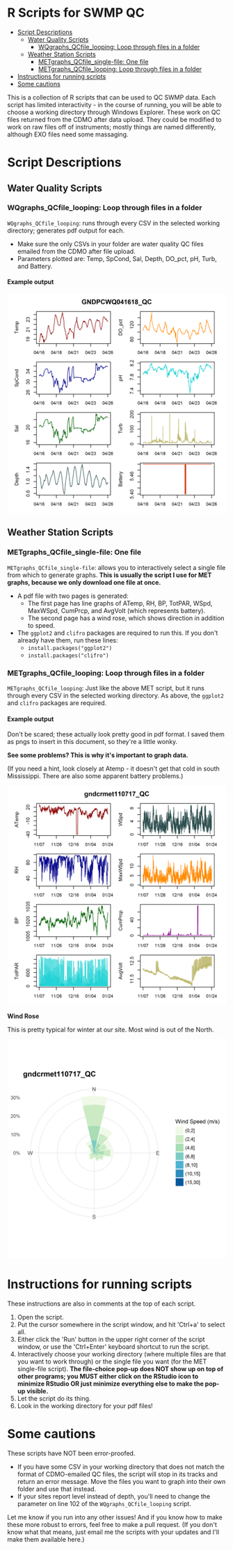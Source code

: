 R Scripts for SWMP QC
================

-   [Script Descriptions](#script-descriptions)
    -   [Water Quality Scripts](#water-quality-scripts)
        -   [WQgraphs\_QCfile\_looping: Loop through files in a folder](#wqgraphs_qcfile_looping-loop-through-files-in-a-folder)
    -   [Weather Station Scripts](#weather-station-scripts)
        -   [METgraphs\_QCfile\_single-file: One file](#metgraphs_qcfile_single-file-one-file)
        -   [METgraphs\_QCfile\_looping: Loop through files in a folder](#metgraphs_qcfile_looping-loop-through-files-in-a-folder)
-   [Instructions for running scripts](#instructions-for-running-scripts)
-   [Some cautions](#some-cautions)

This is a collection of R scripts that can be used to QC SWMP data. Each script has limited interactivity - in the course of running, you will be able to choose a working directory through Windows Explorer. These work on QC files returned from the CDMO after data upload. They could be modified to work on raw files off of instruments; mostly things are named differently, although EXO files need some massaging.

Script Descriptions
===================

Water Quality Scripts
---------------------

### WQgraphs\_QCfile\_looping: Loop through files in a folder

`WQgraphs_QCfile_looping`: runs through every CSV in the selected working directory; generates pdf output for each.

-   Make sure the only CSVs in your folder are water quality QC files emailed from the CDMO after file upload.
-   Parameters plotted are: Temp, SpCond, Sal, Depth, DO\_pct, pH, Turb, and Battery.

#### Example output

![](readme_images/GNDPCWQ041618_QC.png)

Weather Station Scripts
-----------------------

### METgraphs\_QCfile\_single-file: One file

`METgraphs_QCfile_single-file`: allows you to interactively select a single file from which to generate graphs. **This is usually the script I use for MET graphs, because we only download one file at once.**

-   A pdf file with two pages is generated:
    -   The first page has line graphs of ATemp, RH, BP, TotPAR, WSpd, MaxWSpd, CumPrcp, and AvgVolt (which represents battery).
    -   The second page has a wind rose, which shows direction in addition to speed.
-   The `ggplot2` and `clifro` packages are required to run this. If you don't already have them, run these lines:
    -   `install.packages("ggplot2")`
    -   `install.packages("clifro")`

### METgraphs\_QCfile\_looping: Loop through files in a folder

`METgraphs_QCfile_looping`: Just like the above MET script, but it runs through every CSV in the selected working directory. As above, the `ggplot2` and `clifro` packages are required.

#### Example output

Don't be scared; these actually look pretty good in pdf format. I saved them as pngs to insert in this document, so they're a little wonky.

**See some problems? This is why it's important to graph data.**

(If you need a hint, look closely at Atemp - it doesn't get that cold in south Mississippi. There are also some apparent battery problems.)

![See some problems? This is why we graph the data.](readme_images/gndcrmet110717_QC1.png)

**Wind Rose**

This is pretty typical for winter at our site. Most wind is out of the North.

![Wind Rose](readme_images/gndcrmet110717_QC2.png)

Instructions for running scripts
================================

These instructions are also in comments at the top of each script.

1.  Open the script.
2.  Put the cursor somewhere in the script window, and hit 'Ctrl+a' to select all.
3.  Either click the 'Run' button in the upper right corner of the script window, or use the 'Ctrl+Enter' keyboard shortcut to run the script.
4.  Interactively choose your working directory (where multiple files are that you want to work through) or the single file you want (for the MET single-file script). **The file-choice pop-up does NOT show up on top of other programs; you MUST either click on the RStudio icon to minimize RStudio OR just minimize everything else to make the pop-up visible.**
5.  Let the script do its thing.
6.  Look in the working directory for your pdf files!

Some cautions
=============

These scripts have NOT been error-proofed.

-   If you have some CSV in your working directory that does not match the format of CDMO-emailed QC files, the script will stop in its tracks and return an error message. Move the files you want to graph into their own folder and use that instead.
-   If your sites report level instead of depth, you'll need to change the parameter on line 102 of the `WQgraphs_QCfile_looping` script.

Let me know if you run into any other issues! And if you know how to make these more robust to errors, feel free to make a pull request. (If you don't know what that means, just email me the scripts with your updates and I'll make them available here.)
